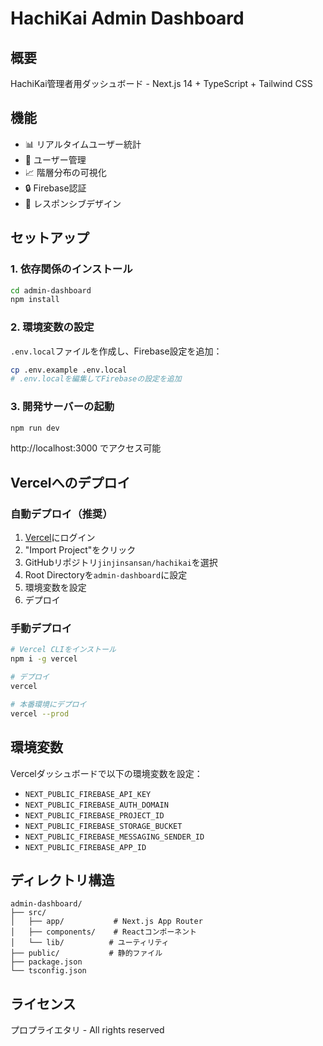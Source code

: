 # HachiKai Admin Dashboard

## 概要

HachiKai管理者用ダッシュボード - Next.js 14 + TypeScript + Tailwind CSS

## 機能

- 📊 リアルタイムユーザー統計
- 👥 ユーザー管理
- 📈 階層分布の可視化
- 🔒 Firebase認証
- 📱 レスポンシブデザイン

## セットアップ

### 1. 依存関係のインストール

```bash
cd admin-dashboard
npm install
```

### 2. 環境変数の設定

`.env.local`ファイルを作成し、Firebase設定を追加：

```bash
cp .env.example .env.local
# .env.localを編集してFirebaseの設定を追加
```

### 3. 開発サーバーの起動

```bash
npm run dev
```

http://localhost:3000 でアクセス可能

## Vercelへのデプロイ

### 自動デプロイ（推奨）

1. [Vercel](https://vercel.com)にログイン
2. "Import Project"をクリック
3. GitHubリポジトリ`jinjinsansan/hachikai`を選択
4. Root Directoryを`admin-dashboard`に設定
5. 環境変数を設定
6. デプロイ

### 手動デプロイ

```bash
# Vercel CLIをインストール
npm i -g vercel

# デプロイ
vercel

# 本番環境にデプロイ
vercel --prod
```

## 環境変数

Vercelダッシュボードで以下の環境変数を設定：

- `NEXT_PUBLIC_FIREBASE_API_KEY`
- `NEXT_PUBLIC_FIREBASE_AUTH_DOMAIN`
- `NEXT_PUBLIC_FIREBASE_PROJECT_ID`
- `NEXT_PUBLIC_FIREBASE_STORAGE_BUCKET`
- `NEXT_PUBLIC_FIREBASE_MESSAGING_SENDER_ID`
- `NEXT_PUBLIC_FIREBASE_APP_ID`

## ディレクトリ構造

```
admin-dashboard/
├── src/
│   ├── app/           # Next.js App Router
│   ├── components/    # Reactコンポーネント
│   └── lib/          # ユーティリティ
├── public/           # 静的ファイル
├── package.json
└── tsconfig.json
```

## ライセンス

プロプライエタリ - All rights reserved